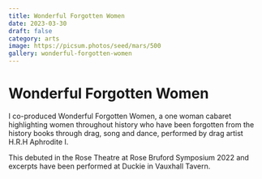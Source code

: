 ```yaml
---
title: Wonderful Forgotten Women
date: 2023-03-30
draft: false
category: arts
image: https://picsum.photos/seed/mars/500
gallery: wonderful-forgotten-women
---
```

# Wonderful Forgotten Women

I co-produced Wonderful Forgotten Women, a one woman cabaret highlighting women throughout history who have been forgotten from the history books through drag, song and dance, performed by drag artist H.R.H Aphrodite I. 

This debuted in the Rose Theatre at Rose Bruford Symposium 2022 and excerpts have been performed at Duckie in Vauxhall Tavern.